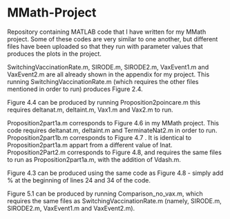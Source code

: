 # MMath-Project
Repository containing MATLAB code that I have written for my MMath project. Some of these codes are very similar to one another, but different files have been uploaded so that they run with parameter values that produces the plots in the project. 

SwitchingVaccinationRate.m, SIRODE.m, SIRODE2.m, VaxEvent1.m and VaxEvent2.m are all already shown in the appendix for my project. This running SwitchingVaccinationRate.m (which requires the other files mentioned in order to run) produces Figure 2.4. 

Figure 4.4 can be produced by running Proposition2poincare.m this requires deltanat.m, deltaint.m, Vax1.m and Vax2.m to run. 

Proposition2part1a.m corresponds to Figure 4.6 in my MMath project. This code requires deltanat.m, deltaint.m and TerminateNat2.m in order to run. Proposition2part1b.m corresponds to Figure 4.7 . It is identical to Proposition2part1a.m appart from a different value of Inat. Proposition2Part2.m corresponds to Figure 4.8, and requires the same files to run as Proposition2part1a.m, with the addition of Vdash.m. 

Figure 4.3 can be produced using the same code as Figure 4.8 - simply add % at the beginning of lines 24 and 34 of the code. 

Figure 5.1 can be produced by running Comparison_no_vax.m, which requires the same files as SwitchingVaccinationRate.m (namely, SIRODE.m, SIRODE2.m, VaxEvent1.m and VaxEvent2.m).
